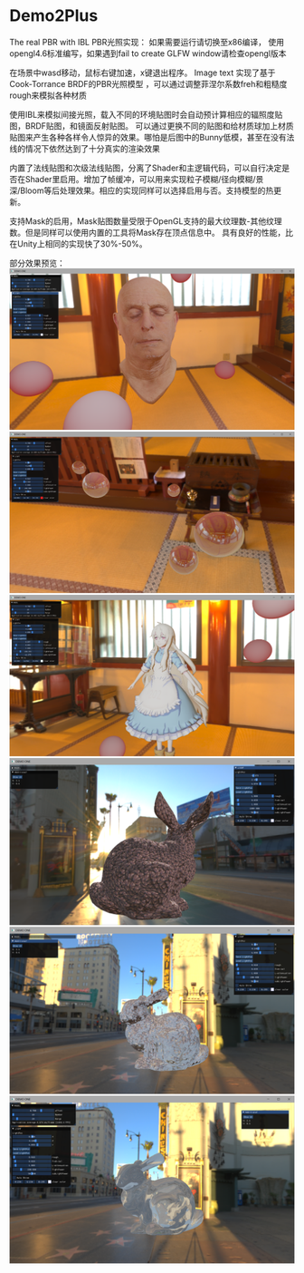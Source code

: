# Demo2Plus
The real PBR with IBL
PBR光照实现： 如果需要运行请切换至x86编译， 使用opengl4.6标准编写，如果遇到fail to create GLFW window请检查opengl版本

在场景中wasd移动，鼠标右键加速，x键退出程序。 Image text 实现了基于Cook-Torrance BRDF的PBR光照模型
，可以通过调整菲涅尔系数freh和粗糙度rough来模拟各种材质

使用IBL来模拟间接光照，载入不同的环境贴图时会自动预计算相应的辐照度贴图，BRDF贴图，和镜面反射贴图。
可以通过更换不同的贴图和给材质球加上材质贴图来产生各种各样令人惊异的效果。哪怕是后图中的Bunny低模，甚至在没有法线的情况下依然达到了十分真实的渲染效果

内置了法线贴图和次级法线贴图，分离了Shader和主逻辑代码，可以自行决定是否在Shader里启用。增加了帧缓冲，可以用来实现粒子模糊/径向模糊/景深/Bloom等后处理效果。相应的实现同样可以选择启用与否。支持模型的热更新。

支持Mask的启用，Mask贴图数量受限于OpenGL支持的最大纹理数-其他纹理数。但是同样可以使用内置的工具将Mask存在顶点信息中。
具有良好的性能，比在Unity上相同的实现快了30%-50%。

部分效果预览：
![Image text](https://github.com/decsacety/Demo2Plus/blob/main/OpenGL01/source/1.png)
![Image text](https://github.com/decsacety/Demo2Plus/blob/main/OpenGL01/source/2.png)
![Image text](https://github.com/decsacety/Demo2Plus/blob/main/OpenGL01/source/3.png)
![Image text](https://github.com/decsacety/Demo2Plus/blob/main/OpenGL01/source/4.png)
![Image text](https://github.com/decsacety/Demo2Plus/blob/main/OpenGL01/source/5.png)
![Image text](https://github.com/decsacety/Demo2Plus/blob/main/OpenGL01/source/6.png)
